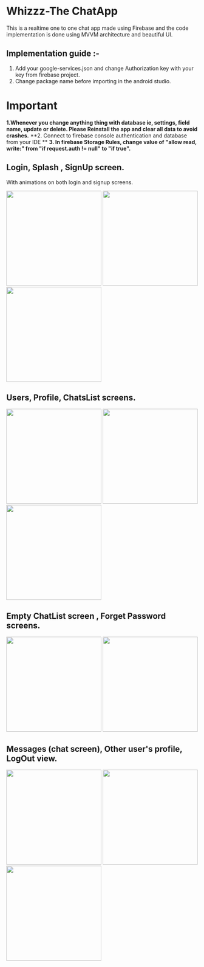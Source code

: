 # Whizzz-The ChatApp
 
 This is a realtime one to one chat app made using Firebase and the code implementation is done using MVVM architecture and beautiful UI.
 
 
  ## Implementation guide :-
 
 1. Add your google-services.json and change Authorization key with your key from firebase project.
 2. Change package name before importing in the android studio.
 
 # Important 
 **1.Whenever you change anything thing with database ie, settings, field name, update or delete. Please Reinstall the app and clear all data to avoid crashes.**
 **2. Connect to firebase console authentication and database from your IDE **
 **3. In firebase Storage Rules, change value of "allow read, write:" from "if request.auth != null" to "if true".**
 
 ## Login, Splash , SignUp screen.
 
 With animations on both login and signup screens.
 
 <img src="https://user-images.githubusercontent.com/39986507/85724950-4d284300-b712-11ea-87ec-827502c4b5ee.png" width="250">  <img src="https://user-images.githubusercontent.com/39986507/85731194-edcd3180-b717-11ea-8b2b-f19290ef5007.png" width="250">   <img src="https://user-images.githubusercontent.com/39986507/85724942-4bf71600-b712-11ea-804a-85a99bd5fc56.png" width="250">
 
 ## Users, Profile, ChatsList screens.
 
 <img src="https://user-images.githubusercontent.com/39986507/85725789-156dcb00-b713-11ea-8b30-0e224b481580.png" width="250"> <img src="https://user-images.githubusercontent.com/39986507/85725791-16066180-b713-11ea-92e2-84611c049f82.png" width="250"> <img src="https://user-images.githubusercontent.com/39986507/85725787-143c9e00-b713-11ea-97e9-2b6b5417d734.png" width="250"> 
 
  ## Empty ChatList screen , Forget Password screens.
 
 <img src="https://user-images.githubusercontent.com/39986507/85730276-291b3080-b717-11ea-9f38-7073c5817ccf.jpg" width="250">  <img src="https://user-images.githubusercontent.com/39986507/85724953-4dc0d980-b712-11ea-86cf-9ed6c281f05f.png" width="250"> 
 
 ## Messages (chat screen), Other user's profile, LogOut view.
 
 <img src="https://user-images.githubusercontent.com/39986507/85725801-17378e80-b713-11ea-8d18-c79e6b0aa277.png" width="250">   <img src="https://user-images.githubusercontent.com/39986507/85725794-16066180-b713-11ea-828c-92e350b54879.png" width="250"> <img src="https://user-images.githubusercontent.com/39986507/85725798-169ef800-b713-11ea-9f7c-523cecf91239.png" width="250">
 

 
 
 
